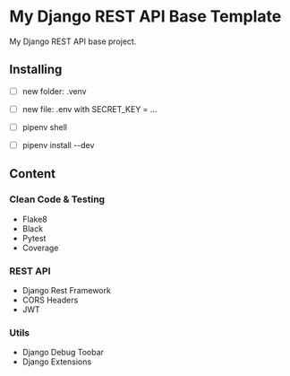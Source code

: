 # My Django REST API Base Template

My Django REST API base project.

## Installing

- [ ] new folder: .venv
- [ ] new file: .env with SECRET_KEY = ...
- [ ] pipenv shell
- [ ] pipenv install --dev


## Content

### Clean Code & Testing
- Flake8
- Black
- Pytest
- Coverage
### REST API
- Django Rest Framework
- CORS Headers
- JWT
### Utils
- Django Debug Toobar
- Django Extensions

